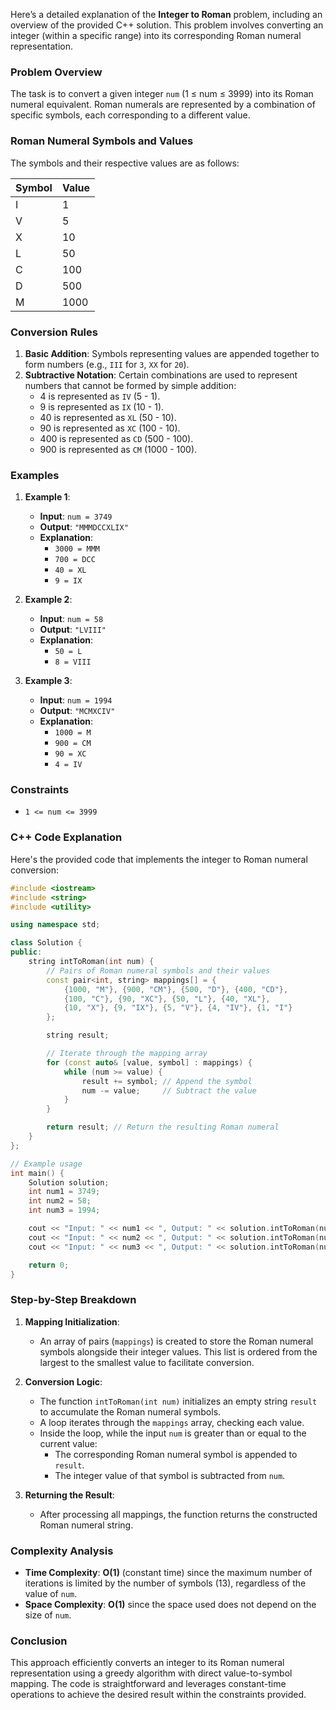 Here’s a detailed explanation of the **Integer to Roman** problem, including an overview of the provided C++ solution. This problem involves converting an integer (within a specific range) into its corresponding Roman numeral representation.

### Problem Overview

The task is to convert a given integer `num` (1 ≤ num ≤ 3999) into its Roman numeral equivalent. Roman numerals are represented by a combination of specific symbols, each corresponding to a different value.

### Roman Numeral Symbols and Values

The symbols and their respective values are as follows:

| Symbol | Value |
| ------ | ----- |
| I      | 1     |
| V      | 5     |
| X      | 10    |
| L      | 50    |
| C      | 100   |
| D      | 500   |
| M      | 1000  |

### Conversion Rules

1. **Basic Addition**: Symbols representing values are appended together to form numbers (e.g., `III` for `3`, `XX` for `20`).
2. **Subtractive Notation**: Certain combinations are used to represent numbers that cannot be formed by simple addition:
   - 4 is represented as `IV` (5 - 1).
   - 9 is represented as `IX` (10 - 1).
   - 40 is represented as `XL` (50 - 10).
   - 90 is represented as `XC` (100 - 10).
   - 400 is represented as `CD` (500 - 100).
   - 900 is represented as `CM` (1000 - 100).

### Examples

1. **Example 1**:

   - **Input**: `num = 3749`
   - **Output**: `"MMMDCCXLIX"`
   - **Explanation**:
     - `3000 = MMM`
     - `700 = DCC`
     - `40 = XL`
     - `9 = IX`

2. **Example 2**:

   - **Input**: `num = 58`
   - **Output**: `"LVIII"`
   - **Explanation**:
     - `50 = L`
     - `8 = VIII`

3. **Example 3**:
   - **Input**: `num = 1994`
   - **Output**: `"MCMXCIV"`
   - **Explanation**:
     - `1000 = M`
     - `900 = CM`
     - `90 = XC`
     - `4 = IV`

### Constraints

- `1 <= num <= 3999`

### C++ Code Explanation

Here's the provided code that implements the integer to Roman numeral conversion:

```cpp
#include <iostream>
#include <string>
#include <utility>

using namespace std;

class Solution {
public:
    string intToRoman(int num) {
        // Pairs of Roman numeral symbols and their values
        const pair<int, string> mappings[] = {
            {1000, "M"}, {900, "CM"}, {500, "D"}, {400, "CD"},
            {100, "C"}, {90, "XC"}, {50, "L"}, {40, "XL"},
            {10, "X"}, {9, "IX"}, {5, "V"}, {4, "IV"}, {1, "I"}
        };

        string result;

        // Iterate through the mapping array
        for (const auto& [value, symbol] : mappings) {
            while (num >= value) {
                result += symbol; // Append the symbol
                num -= value;     // Subtract the value
            }
        }

        return result; // Return the resulting Roman numeral
    }
};

// Example usage
int main() {
    Solution solution;
    int num1 = 3749;
    int num2 = 58;
    int num3 = 1994;

    cout << "Input: " << num1 << ", Output: " << solution.intToRoman(num1) << endl; // Output: MMMDCCXLIX
    cout << "Input: " << num2 << ", Output: " << solution.intToRoman(num2) << endl; // Output: LVIII
    cout << "Input: " << num3 << ", Output: " << solution.intToRoman(num3) << endl; // Output: MCMXCIV

    return 0;
}
```

### Step-by-Step Breakdown

1. **Mapping Initialization**:

   - An array of pairs (`mappings`) is created to store the Roman numeral symbols alongside their integer values. This list is ordered from the largest to the smallest value to facilitate conversion.

2. **Conversion Logic**:

   - The function `intToRoman(int num)` initializes an empty string `result` to accumulate the Roman numeral symbols.
   - A loop iterates through the `mappings` array, checking each value.
   - Inside the loop, while the input `num` is greater than or equal to the current value:
     - The corresponding Roman numeral symbol is appended to `result`.
     - The integer value of that symbol is subtracted from `num`.

3. **Returning the Result**:
   - After processing all mappings, the function returns the constructed Roman numeral string.

### Complexity Analysis

- **Time Complexity**: **O(1)** (constant time) since the maximum number of iterations is limited by the number of symbols (13), regardless of the value of `num`.
- **Space Complexity**: **O(1)** since the space used does not depend on the size of `num`.

### Conclusion

This approach efficiently converts an integer to its Roman numeral representation using a greedy algorithm with direct value-to-symbol mapping. The code is straightforward and leverages constant-time operations to achieve the desired result within the constraints provided.
